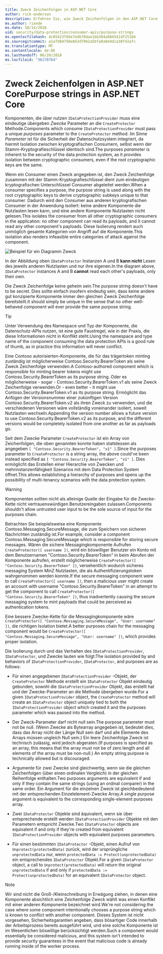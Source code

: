 ```yaml
---
title: Zweck Zeichenfolgen in ASP.NET Core
author: rick-anderson
description: Erfahren Sie, wie Zweck Zeichenfolgen in den ASP.NET Core Data Protection-APIs verwendet werden.
ms.author: riande
ms.date: 10/14/2016
uid: security/data-protection/consumer-apis/purpose-strings
ms.openlocfilehash: 4c85423f8de7e4b784ae1bb304a884541df251b6
ms.sourcegitcommit: a1afd04758e663d7062a5bfa8a0d4dca38f42afc
ms.translationtype: MT
ms.contentlocale: de-DE
ms.lasthandoff: 06/20/2018
ms.locfileid: "36278764"
---
```

# <a name="purpose-strings-in-aspnet-core"></a><span data-ttu-id="2087f-103">Zweck Zeichenfolgen in ASP.NET Core</span><span class="sxs-lookup"><span data-stu-id="2087f-103">Purpose strings in ASP.NET Core</span></span>

<a name="data-protection-consumer-apis-purposes"></a>

<span data-ttu-id="2087f-104">Komponenten, die über nutzen `IDataProtectionProvider` muss eine eindeutige übergeben *Zwecke* Parameter an die `CreateProtector` Methode.</span><span class="sxs-lookup"><span data-stu-id="2087f-104">Components which consume `IDataProtectionProvider` must pass a unique *purposes* parameter to the `CreateProtector` method.</span></span> <span data-ttu-id="2087f-105">Im Sinne *Parameter* ist für die Sicherheit der Datenschutzsystem integriert, da hiermit Isolation zwischen kryptografischen Consumern, selbst wenn der Stamm-Kryptografieschlüssel identisch sind.</span><span class="sxs-lookup"><span data-stu-id="2087f-105">The purposes *parameter* is inherent to the security of the data protection system, as it provides isolation between cryptographic consumers, even if the root cryptographic keys are the same.</span></span>

<span data-ttu-id="2087f-106">Wenn ein Consumer einen Zweck angegeben ist, den Zweck Zeichenfolge zusammen mit der Stamm-Kryptografieschlüssel dient zum eindeutigen kryptografischen Unterschlüssel Consumer abgeleitet werden.</span><span class="sxs-lookup"><span data-stu-id="2087f-106">When a consumer specifies a purpose, the purpose string is used along with the root cryptographic keys to derive cryptographic subkeys unique to that consumer.</span></span> <span data-ttu-id="2087f-107">Dadurch wird den Consumer aus anderen kryptografischen Consumer in der Anwendung isoliert: keine andere Komponente die Nutzlasten lesen kann, und eine andere Komponente Nutzlasten nicht gelesen.</span><span class="sxs-lookup"><span data-stu-id="2087f-107">This isolates the consumer from all other cryptographic consumers in the application: no other component can read its payloads, and it cannot read any other component's payloads.</span></span> <span data-ttu-id="2087f-108">Diese Isolierung rendert auch unmöglich gesamte Kategorien von Angriff auf die Komponente.</span><span class="sxs-lookup"><span data-stu-id="2087f-108">This isolation also renders infeasible entire categories of attack against the component.</span></span>

![Beispiel für ein Diagramm Zweck](purpose-strings/_static/purposes.png)

<span data-ttu-id="2087f-110">In der Abbildung oben `IDataProtector` Instanzen A und B **kann nicht** Lesen des jeweils anderen Nutzlasten und nur ihre eigenen.</span><span class="sxs-lookup"><span data-stu-id="2087f-110">In the diagram above, `IDataProtector` instances A and B **cannot** read each other's payloads, only their own.</span></span>

<span data-ttu-id="2087f-111">Die Zweck Zeichenfolge keine geheim sein.</span><span class="sxs-lookup"><span data-stu-id="2087f-111">The purpose string doesn't have to be secret.</span></span> <span data-ttu-id="2087f-112">Dies sollte einfach insofern eindeutig sein, dass keine andere gut konzipierte Komponente immer den gleichen Zweck Zeichenfolge bereitstellt.</span><span class="sxs-lookup"><span data-stu-id="2087f-112">It should simply be unique in the sense that no other well-behaved component will ever provide the same purpose string.</span></span>

>[!TIP]
> <span data-ttu-id="2087f-113">Unter Verwendung des Namespace und Typ der Komponente, die Datenschutz-APIs nutzen, ist eine gute Faustregel, wie in der Praxis, die diese Informationen nicht in Konflikt steht.</span><span class="sxs-lookup"><span data-stu-id="2087f-113">Using the namespace and type name of the component consuming the data protection APIs is a good rule of thumb, as in practice this information will never conflict.</span></span>
>
><span data-ttu-id="2087f-114">Eine Contoso autorisierten-Komponente, die für das trägertoken minting zuständig ist möglicherweise Contoso.Security.BearerToken als seine Zweck Zeichenfolge verwenden.</span><span class="sxs-lookup"><span data-stu-id="2087f-114">A Contoso-authored component which is responsible for minting bearer tokens might use Contoso.Security.BearerToken as its purpose string.</span></span> <span data-ttu-id="2087f-115">Oder es möglicherweise - sogar - Contoso.Security.BearerToken.v1 als seine Zweck Zeichenfolge verwenden.</span><span class="sxs-lookup"><span data-stu-id="2087f-115">Or - even better - it might use Contoso.Security.BearerToken.v1 as its purpose string.</span></span> <span data-ttu-id="2087f-116">Ermöglicht das Anfügen der Versionsnummer einer zukünftigen Version Contoso.Security.BearerToken.v2 als ihren Zweck zu verwenden, und die verschiedenen Versionen wäre vollständig voneinander isoliert, soweit Nutzlasten wechseln.</span><span class="sxs-lookup"><span data-stu-id="2087f-116">Appending the version number allows a future version to use Contoso.Security.BearerToken.v2 as its purpose, and the different versions would be completely isolated from one another as far as payloads go.</span></span>

<span data-ttu-id="2087f-117">Seit dem Zwecke Parameter `CreateProtector` ist ein Array von Zeichenfolgen, die oben genannten konnte haben stattdessen als angegeben `[ "Contoso.Security.BearerToken", "v1" ]`.</span><span class="sxs-lookup"><span data-stu-id="2087f-117">Since the purposes parameter to `CreateProtector` is a string array, the above could've been instead specified as `[ "Contoso.Security.BearerToken", "v1" ]`.</span></span> <span data-ttu-id="2087f-118">Dies ermöglicht das Erstellen einer Hierarchie von Zwecken und mehrinstanzenfähigkeit Szenarios mit dem Data Protection System öffnet.</span><span class="sxs-lookup"><span data-stu-id="2087f-118">This allows establishing a hierarchy of purposes and opens up the possibility of multi-tenancy scenarios with the data protection system.</span></span>

<a name="data-protection-contoso-purpose"></a>

>[!WARNING]
> <span data-ttu-id="2087f-119">Komponenten sollten nicht als alleinige Quelle der Eingabe für die Zwecke-Kette nicht vertrauenswürdigen Benutzereingaben zulassen.</span><span class="sxs-lookup"><span data-stu-id="2087f-119">Components shouldn't allow untrusted user input to be the sole source of input for the purposes chain.</span></span>
>
><span data-ttu-id="2087f-120">Betrachten Sie beispielsweise eine Komponente Contoso.Messaging.SecureMessage, die zum Speichern von sicheren Nachrichten zuständig ist.</span><span class="sxs-lookup"><span data-stu-id="2087f-120">For example, consider a component Contoso.Messaging.SecureMessage which is responsible for storing secure messages.</span></span> <span data-ttu-id="2087f-121">Wären die sichere Messagingkomponente Aufrufen `CreateProtector([ username ])`, wird ein böswilliger Benutzer ein Konto mit dem Benutzernamen "Contoso.Security.BearerToken" in beim Abrufen der Komponente aufrufen, erstellt möglicherweise `CreateProtector([ "Contoso.Security.BearerToken" ])`, versehentlich wodurch sicheres messaging System MinZ Nutzlasten, die als Authentifizierungstoken wahrgenommen werden konnte.</span><span class="sxs-lookup"><span data-stu-id="2087f-121">If the secure messaging component were to call `CreateProtector([ username ])`, then a malicious user might create an account with username "Contoso.Security.BearerToken" in an attempt to get the component to call `CreateProtector([ "Contoso.Security.BearerToken" ])`, thus inadvertently causing the secure messaging system to mint payloads that could be perceived as authentication tokens.</span></span>
>
><span data-ttu-id="2087f-122">Eine bessere Zwecke-Kette für die Messagingkomponente wäre `CreateProtector([ "Contoso.Messaging.SecureMessage", "User: username" ])`, die richtigen Isolation bietet.</span><span class="sxs-lookup"><span data-stu-id="2087f-122">A better purposes chain for the messaging component would be `CreateProtector([ "Contoso.Messaging.SecureMessage", "User: username" ])`, which provides proper isolation.</span></span>

<span data-ttu-id="2087f-123">Die Isolierung durch und das Verhalten des `IDataProtectionProvider`, `IDataProtector`, und Zwecke lauten wie folgt:</span><span class="sxs-lookup"><span data-stu-id="2087f-123">The isolation provided by and behaviors of `IDataProtectionProvider`, `IDataProtector`, and purposes are as follows:</span></span>

* <span data-ttu-id="2087f-124">Für einen angegebenen `IDataProtectionProvider` -Objekt, der `CreateProtector` Methode erstellt ein `IDataProtector` Objekt eindeutig gebunden, sowohl die `IDataProtectionProvider` Objekt, das erstellt hat und der Zwecke-Parameter an die Methode übergeben wurde.</span><span class="sxs-lookup"><span data-stu-id="2087f-124">For a given `IDataProtectionProvider` object, the `CreateProtector` method will create an `IDataProtector` object uniquely tied to both the `IDataProtectionProvider` object which created it and the purposes parameter which was passed into the method.</span></span>

* <span data-ttu-id="2087f-125">Der Zweck-Parameter darf nicht null sein.</span><span class="sxs-lookup"><span data-stu-id="2087f-125">The purpose parameter must not be null.</span></span> <span data-ttu-id="2087f-126">(Wenn Zwecke als Bytearray angegeben ist, bedeutet dies, dass das Array nicht der Länge Null sein darf und alle Elemente des Arrays müssen ungleich Null sein.) Ein leere Zeichenfolge Zweck ist technisch zulässig, wird jedoch abgeraten.</span><span class="sxs-lookup"><span data-stu-id="2087f-126">(If purposes is specified as an array, this means that the array must not be of zero length and all elements of the array must be non-null.) An empty string purpose is technically allowed but is discouraged.</span></span>

* <span data-ttu-id="2087f-127">Argumente für zwei Zwecke sind gleichwertig, wenn sie die gleichen Zeichenfolgen (über einen ordinalen Vergleich) in der gleichen Reihenfolge enthalten.</span><span class="sxs-lookup"><span data-stu-id="2087f-127">Two purposes arguments are equivalent if and only if they contain the same strings (using an ordinal comparer) in the same order.</span></span> <span data-ttu-id="2087f-128">Ein Argument für die einzelnen Zweck ist gleichbedeutend mit der entsprechenden Einzelelement-Zwecke Array.</span><span class="sxs-lookup"><span data-stu-id="2087f-128">A single purpose argument is equivalent to the corresponding single-element purposes array.</span></span>

* <span data-ttu-id="2087f-129">Zwei `IDataProtector` Objekte sind äquivalent, wenn sie über entsprechende erstellt werden `IDataProtectionProvider` Objekte mit den Parametern entspricht Zwecke.</span><span class="sxs-lookup"><span data-stu-id="2087f-129">Two `IDataProtector` objects are equivalent if and only if they're created from equivalent `IDataProtectionProvider` objects with equivalent purposes parameters.</span></span>

* <span data-ttu-id="2087f-130">Für einen bestimmten `IDataProtector` -Objekt, einen Aufruf von `Unprotect(protectedData)` zurück, wird der ursprüngliche `unprotectedData` nur, wenn `protectedData := Protect(unprotectedData)` ein entsprechendes `IDataProtector` Objekt.</span><span class="sxs-lookup"><span data-stu-id="2087f-130">For a given `IDataProtector` object, a call to `Unprotect(protectedData)` will return the original `unprotectedData` if and only if `protectedData := Protect(unprotectedData)` for an equivalent `IDataProtector` object.</span></span>

> [!NOTE]
> <span data-ttu-id="2087f-131">Wir sind nicht die Groß-/Kleinschreibung in Erwägung ziehen, in denen eine Komponente absichtlich eine Zeichenfolge Zweck wählt was einen Konflikt mit einer anderen Komponente bezeichnet wird.</span><span class="sxs-lookup"><span data-stu-id="2087f-131">We're not considering the case where some component intentionally chooses a purpose string which is known to conflict with another component.</span></span> <span data-ttu-id="2087f-132">Dieses System ist nicht vorgesehen, Sicherheitsgarantien angeben, dass bösartiger Code innerhalb der Arbeitsprozess bereits ausgeführt wird, und eine solche Komponente ist im Wesentlichen böswillige berücksichtigt werden.</span><span class="sxs-lookup"><span data-stu-id="2087f-132">Such a component would essentially be considered malicious, and this system isn't intended to provide security guarantees in the event that malicious code is already running inside of the worker process.</span></span>
